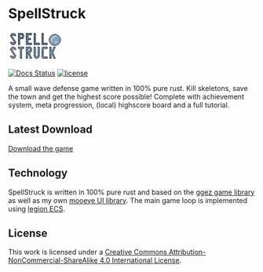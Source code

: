 # SpellStruck

![image](/resources/sprites/ui/logo.png)

[![Docs Status](https://docs.rs/mooeye/badge.svg)](https://docs.rs/mooeye)
[![license](https://i.creativecommons.org/l/by-nc-sa/4.0/88x31.png)](LICENSE)


A small wave defense game written in 100% pure rust. Kill skeletons, save the town and get the highest score possible!
Complete with achievement system, meta progression, (local) highscore board and a full tutorial.

## Latest Download

[Download the game](https://github.com/Linus-Mussmaecher/Project_Radish/releases/download/v1.1.0/release.zip)

## Technology

SpellStruck is written in 100% pure rust and based on the [ggez game library](https://github.com/ggez/ggez) as well as my own [mooeye UI library](https://github.com/Linus-Mussmaecher/mooeye).
The main game loop is implemented using [legion ECS](https://github.com/amethyst/legion).

## License

This work is licensed under a [Creative Commons Attribution-NonCommercial-ShareAlike 4.0 International License](http://creativecommons.org/licenses/by-nc-sa/4.0/).
